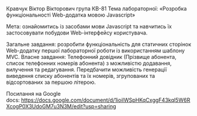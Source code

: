 Кравчук Віктор Вікторович група КВ-81
Тема лабораторної: «Розробка функціональності Web-додатка мовою Javascript»

Мета: ознайомитись із засобами мови Javascript та навчитись їх застосовувати побудови Web-інтерфейсу користувача.

Загальне завдання: розробити функціональність для статичних сторінок Web-додатку першої лабораторної роботи із використанням шаблону MVC. 
Власне завдання: Телефонний довідник (Прізвище абонента, список телефонних номерів абонента) з можливістю додавання, вилучення та редагування. Передбачити можливість генерації виведення списку абонентів та їх номерів, згрупованих та відсортованих за першою літерою.

Посилання на Google docs: https://docs.google.com/document/d/1ioilWSpHKqCxggF43kql5W6RXcogP0X3UdoGM7u3N3M/edit?usp=sharing

